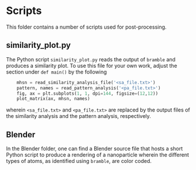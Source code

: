 # Scripts

This folder contains a number of scripts used for post-processing.

## similarity_plot.py

The Python script `similarity_plot.py` reads the output of `bramble` and produces a
similarity plot. To use this file for your own work, adjust the section under
`def main()` by the following

```python
    mhsn = read_similarity_analysis_file('<sa_file.txt>')
    pattern, names = read_pattern_analysis('<pa_file.txt>')
    fig, ax = plt.subplots(1, 1, dpi=144, figsize=(12,12))
    plot_matrix(ax, mhsn, names)
```

wherein `<sa_file.txt>` and `<pa_file.txt>` are replaced by the output files of
the similarity analysis and the pattern analysis, respectively.

## Blender

In the Blender folder, one can find a Blender source file that hosts a short Python
script to produce a rendering of a nanoparticle wherein the different types of
atoms, as identified using `bramble`, are color coded.
